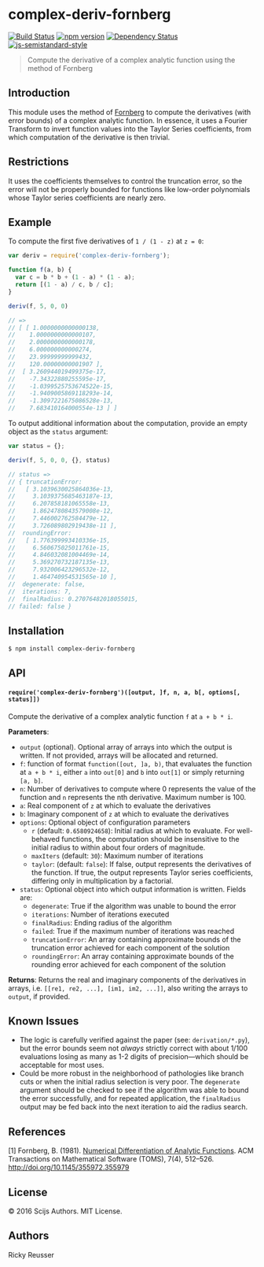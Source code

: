 # complex-deriv-fornberg

[![Build Status][travis-image]][travis-url] [![npm version][npm-image]][npm-url]  [![Dependency Status][daviddm-image]][daviddm-url] [![js-semistandard-style][semistandard-image]][semistandard-url]

> Compute the derivative of a complex analytic function using the method of Fornberg

## Introduction

This module uses the method of [Fornberg](#references) to compute the derivatives (with error bounds) of a complex analytic function. In essence, it uses a Fourier Transform to invert function values into the Taylor Series coefficients, from which computation of the derivative is then trivial.

## Restrictions

It uses the coefficients themselves to control the truncation error, so the error will not be properly bounded for functions like low-order polynomials whose Taylor series coefficients are nearly zero.

## Example

To compute the first five derivatives of `1 / (1 - z)` at `z = 0`:

```javascript
var deriv = require('complex-deriv-fornberg');

function f(a, b) {
  var c = b * b + (1 - a) * (1 - a);
  return [(1 - a) / c, b / c];
}

deriv(f, 5, 0, 0)

// =>
// [ [ 1.0000000000000138,
//    1.0000000000000107,
//    2.0000000000000178,
//    6.000000000000274,
//    23.99999999999432,
//    120.00000000001907 ],
//  [ 3.260944019499375e-17,
//    -7.34322880255595e-17,
//    -1.0399525753674522e-15,
//    -1.9409005869118293e-14,
//    -1.3097221675086528e-13,
//    7.683410164000554e-13 ] ]
```

To output additional information about the computation, provide an empty object as the `status` argument:

```javascript
var status = {};

deriv(f, 5, 0, 0, {}, status)

// status => 
// { truncationError: 
//   [ 3.1039630025864036e-13,
//     3.1039375685463187e-13,
//     6.207858181065558e-13,
//     1.8624780843579008e-12,
//     7.446002762584479e-12,
//     3.726089802919438e-11 ],
//  roundingError: 
//   [ 1.776399993410336e-15,
//     6.560675025011761e-15,
//     4.846032081004469e-14,
//     5.369270732187135e-13,
//     7.932006423296532e-12,
//     1.464740954531565e-10 ],
//  degenerate: false,
//  iterations: 7,
//  finalRadius: 0.27076482018055015,
// failed: false }
```

## Installation

```bash
$ npm install complex-deriv-fornberg
```

## API

#### `require('complex-deriv-fornberg')([output, ]f, n, a, b[, options[, status]])`
Compute the derivative of a complex analytic function `f` at `a + b * i`.

**Parameters**:
- `output` (optional). Optional array of arrays into which the output is written. If not provided, arrays will be allocated and returned.
- `f`: function of format `function([out, ]a, b)`, that evaluates the function at `a + b * i`, either `a` into `out[0]` and `b` into `out[1]` or simply returning `[a, b]`.
- `n`: Number of derivatives to compute where 0 represents the value of the function and `n` represents the nth derivative. Maximum number is 100.
- `a`: Real component of `z` at which to evaluate the derivatives
- `b`: Imaginary component of `z` at which to evaluate the derivatives
- `options`: Optional object of configuration parameters
  - `r` (default: `0.6580924658`): Initial radius at which to evaluate. For well-behaved functions, the computation should be insensitive to the initial radius to within about four orders of magnitude.
  - `maxIters` (default: `30`): Maximum number of iterations
  - `taylor`: (default: `false`): If false, output represents the derivatives of the function. If true, the output represents Taylor series coefficients, differing only in multiplication by a factorial.
- `status`: Optional object into which output information is written. Fields are:
  - `degenerate`: True if the algorithm was unable to bound the error
  - `iterations`: Number of iterations executed
  - `finalRadius`: Ending radius of the algorithm
  - `failed`: True if the maximum number of iterations was reached
  - `truncationError`: An array containing approximate bounds of the truncation error achieved for each component of the solution
  - `roundingError`: An array containing approximate bounds of the rounding error achieved for each component of the solution

**Returns**: Returns the real and imaginary components of the derivatives in arrays, i.e. `[[re1, re2, ...], [im1, im2, ...]]`, also writing the arrays to `output`, if provided.

## Known Issues

- The logic is carefully verified against the paper (see: `derivation/*.py`), but the error bounds seem not *always* strictly correct with about 1/100 evaluations losing as many as 1-2 digits of precision—which should be acceptable for most uses.
- Could be more robust in the neighborhood of pathologies like branch cuts or when the initial radius selection is very poor. The `degenerate` argument should be checked to see if the algorithm was able to bound the error successfully, and for repeated application, the `finalRadius` output may be fed back into the next iteration to aid the radius search.

## References

\[1\] Fornberg, B. (1981). [Numerical Differentiation of Analytic Functions](https://amath.colorado.edu/faculty/fornberg/Docs/ACM_81_1.pdf). ACM Transactions on Mathematical Software (TOMS), 7(4), 512–526. http://doi.org/10.1145/355972.355979

## License

&copy; 2016 Scijs Authors. MIT License.

## Authors

Ricky Reusser

[npm-image]: https://badge.fury.io/js/complex-deriv-fornberg.svg
[npm-url]: https://npmjs.org/package/complex-deriv-fornberg
[travis-image]: https://travis-ci.org/scijs/complex-deriv-fornberg.svg?branch=master
[travis-url]: https://travis-ci.org//complex-deriv-fornberg
[daviddm-image]: https://david-dm.org/scijs/complex-deriv-fornberg.svg?theme=shields.io
[daviddm-url]: https://david-dm.org//complex-deriv-fornberg
[semistandard-image]: https://img.shields.io/badge/code%20style-semistandard-brightgreen.svg?style=flat-square
[semistandard-url]: https://github.com/Flet/semistandard
